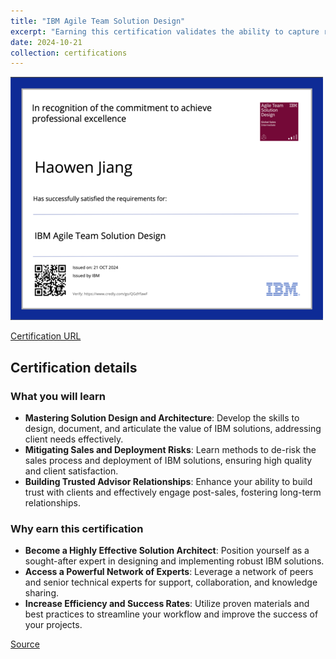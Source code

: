 ```yaml
---
title: "IBM Agile Team Solution Design"
excerpt: "Earning this certification validates the ability to capture requirements, design solutions, de-risk deployments, and serve as a trusted advisor for IBM solutions, leveraging established resources and a supportive network.<br/><img src='/images/ibm-agile-team-solution-design.png'>"
date: 2024-10-21
collection: certifications
---
```


![](/images/ibm-agile-team-solution-design.png)

[Certification URL](https://www.credly.com/badges/7960b708-5356-4ce7-9af7-da4f78630662/public_url)

## Certification details

### What you will learn

- **Mastering Solution Design and Architecture**:  Develop the skills to design, document, and articulate the value of IBM solutions, addressing client needs effectively.
- **Mitigating Sales and Deployment Risks**: Learn methods to de-risk the sales process and deployment of IBM solutions, ensuring high quality and client satisfaction.
- **Building Trusted Advisor Relationships**: Enhance your ability to build trust with clients and effectively engage post-sales, fostering long-term relationships.


### Why earn this certification

- **Become a Highly Effective Solution Architect**:  Position yourself as a sought-after expert in designing and implementing robust IBM solutions.
- **Access a Powerful Network of Experts**: Leverage a network of peers and senior technical experts for support, collaboration, and knowledge sharing.
- **Increase Efficiency and Success Rates**:  Utilize proven materials and best practices to streamline your workflow and improve the success of your projects.

[Source](https://www.credly.com/badges/7960b708-5356-4ce7-9af7-da4f78630662/public_url)
